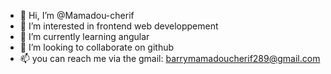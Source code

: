 - 👋 Hi, I’m @Mamadou-cherif
- 👀 I’m interested in frontend web developpement
- 🌱 I’m currently learning angular
- 💞️ I’m looking to collaborate on github
- 📫 you can reach me via the gmail: barrymamadoucherif289@gmail.com

<!---
Mamadou-cherif/Mamadou-cherif is a ✨ special ✨ repository because its `README.md` (this file) appears on your GitHub profile.
You can click the Preview link to take a look at your changes.
--->
